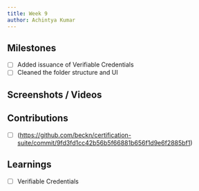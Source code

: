 ```yaml
---
title: Week 9
author: Achintya Kumar
---
```


## Milestones
- [ ] Added issuance of Verifiable Credentials
- [ ] Cleaned the folder structure and UI

## Screenshots / Videos 


## Contributions
- [ ] (https://github.com/beckn/certification-suite/commit/9fd3fd1cc42b56b5f66881b656f1d9e6f2885bf1)

## Learnings
- [ ] Verifiable Credentials